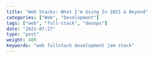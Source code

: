 ```yaml
---
title: "Web Stacks: What I'm Using In 2021 & Beyond"
categories: ["Web", "Development"]
tags: ["web", "full-stack", "devops"]
date: "2021-07-27"
type: "post"
weight: 400
keywords: "web fullstack development jam stack"
---
```



